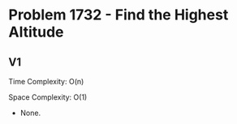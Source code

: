 # Problem 1732 - Find the Highest Altitude

## V1

Time Complexity: O(n)

Space Complexity: O(1)

- None.
